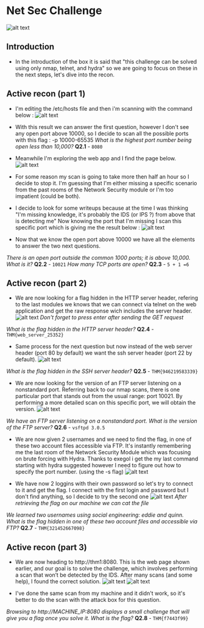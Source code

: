 # Net Sec Challenge

![alt text](xdesc.png)

## Introduction 
- In the introduction of the box it is said that "this challenge can be solved using only nmap, telnet, and hydra" so we are going to focus on these in the next steps, let's dive into the recon.

## Active recon (part 1)
- I'm editing the /etc/hosts file and then i'm scanning with the command below :
![alt text](xscan.png)

- With this result we can answer the first question, however I don't see any open port above 10000, so I decide to scan all the possible ports with this flag : -p 10000-65535
*What is the highest port number being open less than 10,000?*
**Q2.1** - `8080`

- Meanwhile I'm exploring the web app and I find the page below.
![alt text](xwebapp1.png)

- For some reason my scan is going to take more then half an hour so I decide to stop it. I'm guessing that I'm either missing a specific scenario from the past rooms of the Network Security module or I'm too impatient (could be both).

- I decide to look for some writeups because at the time I was thinking "I'm missing knowledge, it's probably the IDS (or IPS ?) from above that is detecting me" Now knowing the port that I'm missing I scan this specific port which is giving me the result below : 
![alt text](xscan2.png)

- Now that we know the open port above 10000 we have all the elements to answer the two next questions.

*There is an open port outside the common 1000 ports; it is above 10,000. What is it?*
**Q2.2** -  `10021`
*How many TCP ports are open?*
**Q2.3** -  `5 + 1 =6` 

## Active recon (part 2)
- We are now looking for a flag hidden in the HTTP server header, refering to the last modules we knows that we can connect via telnet on the web application and get the raw response wich includes the server header.
![alt text](xtelnet.png) *Don't forget to press enter after sending the GET request*

*What is the flag hidden in the HTTP server header?*
**Q2.4** -  `THM{web_server_25352}`

- Same process for the next question but now instead of the web server header (port 80 by default) we want the ssh server header (port 22 by default).
![alt text](xtelnet2.png)

*What is the flag hidden in the SSH server header?*
**Q2.5** -  `THM{946219583339}` 

- We are now looking for the version of an FTP server listening on a nonstandard port. Referring back to our nmap scans, there is one particular port that stands out from the usual range: port 10021. By performing a more detailed scan on this specific port, we will obtain the version.
![alt text](xscan3.png)

*We have an FTP server listening on a nonstandard port. What is the version of the FTP server?*
**Q2.6** -  `vsftpd 3.0.5`

- We are now given 2 usernames and we need to find the flag, in one of these two account files accessible via FTP.
It's instantly remembering me the last room of the Network Security Module which was focusing on brute forcing with Hydra.
Thanks to exegol i get the my last command starting with hydra suggested however I need to figure out how to specify the port number. (using the -s flag)
![alt text](xhydra.png)

- We have now 2 loggins with their own password so let's try to connect to it and get the flag.
I connect with the first login and password but I don't find anything, so I decide to try the second one
![alt text](xftp.png) *After retrieving the flag on our machine we can cat the file*

*We learned two usernames using social engineering: eddie and quinn. What is the flag hidden in one of these two account files and accessible via FTP?*
**Q2.7** -  `THM{321452667098}`

## Active recon (part 3)
- We are now heading to http://thm1:8080. This is the web page shown earlier, and our goal is to solve the challenge, which involves performing a scan that won’t be detected by the IDS. After many scans (and some help), I found the correct solution.
![alt text](xscan4.png) ![alt text](xwebapp2.png)

- I've done the same scan from my machine and it didn't work, so it's better to do the scan with the attack box for this question.

*Browsing to http://MACHINE_IP:8080 displays a small challenge that will give you a flag once you solve it. What is the flag?*
**Q2.8** -  `THM{f7443f99}`
